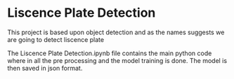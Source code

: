 # Liscence Plate Detection
This project is based upon object detection and as the names suggests we are going to detect liscence plate

The Liscence Plate Detection.ipynb file contains the main python code where in all the pre processing and the model training is done. The model is then saved in json format.

